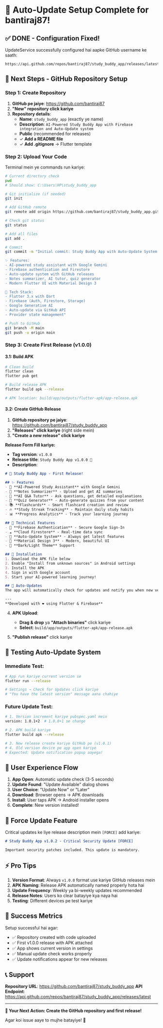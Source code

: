 # 🎉 **Auto-Update Setup Complete for bantiraj87!**

## ✅ **DONE - Configuration Fixed!**

UpdateService successfully configured hai aapke GitHub username ke saath:
```
https://api.github.com/repos/bantiraj87/study_buddy_app/releases/latest
```

## 🚀 **Next Steps - GitHub Repository Setup**

### **Step 1: Create Repository**

1. **GitHub pe jaiye**: https://github.com/bantiraj87
2. **"New" repository click kariye**
3. **Repository details**:
   - **Name**: `study_buddy_app` (exactly ye name)
   - **Description**: `AI-Powered Study Buddy App with Firebase integration and Auto-Update system`
   - **Public** (recommended for releases)
   - ✓ **Add a README file**
   - ✓ **Add .gitignore** → Flutter template

### **Step 2: Upload Your Code**

Terminal mein ye commands run kariye:

```bash
# Current directory check
pwd
# Should show: C:\Users\HP\study_buddy_app

# Git initialize (if needed)
git init

# Add GitHub remote
git remote add origin https://github.com/bantiraj87/study_buddy_app.git

# Check git status
git status

# Add all files
git add .

# Commit
git commit -m "Initial commit: Study Buddy App with Auto-Update System

✨ Features:
- AI-powered study assistant with Google Gemini
- Firebase authentication and Firestore
- Auto-update system with GitHub releases
- Notes summarizer, AI tutor, quiz generator
- Modern Flutter UI with Material Design 3

🔧 Tech Stack:
- Flutter 3.x with Dart
- Firebase (Auth, Firestore, Storage)
- Google Generative AI
- Auto-update via GitHub API
- Provider state management"

# Push to GitHub
git branch -M main
git push -u origin main
```

### **Step 3: Create First Release (v1.0.0)**

#### **3.1: Build APK**
```bash
# Clean build
flutter clean
flutter pub get

# Build release APK
flutter build apk --release

# APK location: build/app/outputs/flutter-apk/app-release.apk
```

#### **3.2: Create GitHub Release**

1. **GitHub repository pe jaiye**: https://github.com/bantiraj87/study_buddy_app
2. **"Releases" click kariye** (right side mein)
3. **"Create a new release" click kariye**

**Release Form Fill kariye:**
- **Tag version**: `v1.0.0`
- **Release title**: `Study Buddy App v1.0.0 🎉`
- **Description**:
```markdown
# 🎉 Study Buddy App - First Release!

## ✨ Features
- 🤖 **AI-Powered Study Assistant** with Google Gemini
- 📝 **Notes Summarizer** - Upload and get AI summaries
- 💬 **AI Q&A Tutor** - Ask questions, get detailed explanations  
- 🧠 **Quiz Generator** - Auto-generate quizzes from your content
- 📚 **Flashcards** - Smart flashcard creation and review
- 🔥 **Study Streak Tracking** - Maintain daily study habits
- 📊 **Progress Analytics** - Track your learning journey

## 🔧 Technical Features
- 🔐 **Firebase Authentication** - Secure Google Sign-In
- ☁️ **Cloud Firestore** - Real-time data sync
- 🔄 **Auto-Update System** - Always get latest features
- 📱 **Material Design 3** - Modern, beautiful UI
- 🎨 **Dark/Light Theme** Support

## 📱 Installation
1. Download the APK file below
2. Enable "Install from unknown sources" in Android settings  
3. Install the APK
4. Sign in with Google account
5. Start your AI-powered learning journey!

## 🔄 Auto-Updates
The app will automatically check for updates and notify you when new versions are available.

---
**Developed with ❤️ using Flutter & Firebase**
```

4. **APK Upload**: 
   - **Drag & drop** ya **"Attach binaries"** click kariye
   - **Select**: `build/app/outputs/flutter-apk/app-release.apk`

5. **"Publish release"** click kariye

## 🎯 **Testing Auto-Update System**

### **Immediate Test:**
```bash
# App run kariye current version se
flutter run --release

# Settings → Check for Updates click kariye
# "You have the latest version" message aana chahiye
```

### **Future Update Test:**
```bash
# 1. Version increment kariye pubspec.yaml mein
version: 1.0.1+2  # 1.0.0+1 se change

# 2. APK build kariye
flutter build apk --release

# 3. New release create kariye GitHub pe (v1.0.1)
# 4. Old version device pe app open kariye
# Expected: Update notification popup aayega!
```

## 📱 **User Experience Flow**

1. **App Open**: Automatic update check (3-5 seconds)
2. **Update Found**: "Update Available" dialog shows
3. **User Choice**: "Update Now" or "Later"
4. **Download**: Browser opens → APK downloads
5. **Install**: User taps APK → Android installer opens
6. **Complete**: New version installed!

## 🚨 **Force Update Feature**

Critical updates ke liye release description mein `[FORCE]` add kariye:

```markdown
# Study Buddy App v1.0.2 - Critical Security Update [FORCE]

Important security patches included. This update is mandatory.
```

## ⚡ **Pro Tips**

1. **Version Format**: Always `v1.0.0` format use kariye GitHub releases mein
2. **APK Naming**: Release APK automatically named properly hota hai
3. **Update Frequency**: Weekly ya bi-weekly updates recommended
4. **Release Notes**: Users ko clear batayiye kya naya hai
5. **Testing**: Different devices pe test kariye

## 🎊 **Success Metrics**

Setup successful hai agar:
- ✅ Repository created with code uploaded
- ✅ First v1.0.0 release with APK attached  
- ✅ App shows current version in settings
- ✅ Manual update check works properly
- ✅ Update notifications appear for new releases

## 📞 **Support**

**Repository URL**: https://github.com/bantiraj87/study_buddy_app
**API Endpoint**: https://api.github.com/repos/bantiraj87/study_buddy_app/releases/latest

---

**🎯 Your Next Action: Create the GitHub repository and first release!**

Agar koi issue aaye to mujhe batayiye! 🚀
